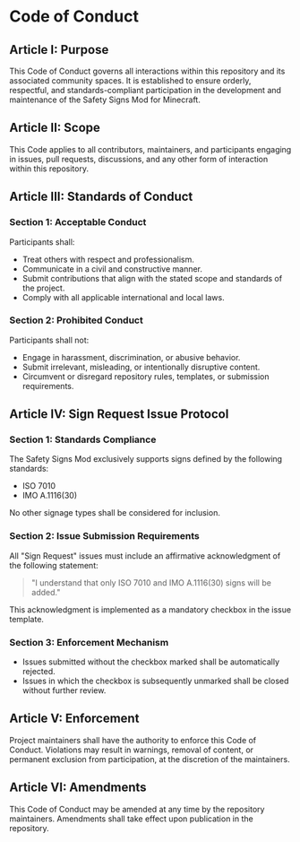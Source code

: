 # Code of Conduct

## Article I: Purpose

This Code of Conduct governs all interactions within this repository and its associated community spaces. It is established to ensure orderly, respectful, and standards-compliant participation in the development and maintenance of the Safety Signs Mod for Minecraft.

## Article II: Scope

This Code applies to all contributors, maintainers, and participants engaging in issues, pull requests, discussions, and any other form of interaction within this repository.

## Article III: Standards of Conduct

### Section 1: Acceptable Conduct

Participants shall:

- Treat others with respect and professionalism.
- Communicate in a civil and constructive manner.
- Submit contributions that align with the stated scope and standards of the project.
- Comply with all applicable international and local laws.

### Section 2: Prohibited Conduct

Participants shall not:

- Engage in harassment, discrimination, or abusive behavior.
- Submit irrelevant, misleading, or intentionally disruptive content.
- Circumvent or disregard repository rules, templates, or submission requirements.

## Article IV: Sign Request Issue Protocol

### Section 1: Standards Compliance

The Safety Signs Mod exclusively supports signs defined by the following standards:

- ISO 7010
- IMO A.1116(30)

No other signage types shall be considered for inclusion.

### Section 2: Issue Submission Requirements

All "Sign Request" issues must include an affirmative acknowledgment of the following statement:

> "I understand that only ISO 7010 and IMO A.1116(30) signs will be added."

This acknowledgment is implemented as a mandatory checkbox in the issue template.

### Section 3: Enforcement Mechanism

- Issues submitted without the checkbox marked shall be automatically rejected.
- Issues in which the checkbox is subsequently unmarked shall be closed without further review.

## Article V: Enforcement

Project maintainers shall have the authority to enforce this Code of Conduct. Violations may result in warnings, removal of content, or permanent exclusion from participation, at the discretion of the maintainers.

## Article VI: Amendments

This Code of Conduct may be amended at any time by the repository maintainers. Amendments shall take effect upon publication in the repository.
